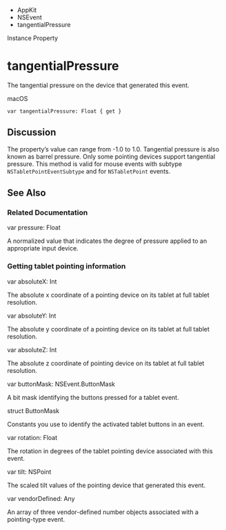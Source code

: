 

- AppKit
- NSEvent
-  tangentialPressure 

Instance Property

# tangentialPressure

The tangential pressure on the device that generated this event.

macOS

``` source
var tangentialPressure: Float { get }
```

## Discussion

The property’s value can range from -1.0 to 1.0. Tangential pressure is also known as barrel pressure. Only some pointing devices support tangential pressure. This method is valid for mouse events with subtype `NSTabletPointEventSubtype` and for `NSTabletPoint` events.

## See Also

### Related Documentation

var pressure: Float

A normalized value that indicates the degree of pressure applied to an appropriate input device.

### Getting tablet pointing information

var absoluteX: Int

The absolute x coordinate of a pointing device on its tablet at full tablet resolution.

var absoluteY: Int

The absolute y coordinate of a pointing device on its tablet at full tablet resolution.

var absoluteZ: Int

The absolute z coordinate of pointing device on its tablet at full tablet resolution.

var buttonMask: NSEvent.ButtonMask

A bit mask identifying the buttons pressed for a tablet event.

struct ButtonMask

Constants you use to identify the activated tablet buttons in an event.

var rotation: Float

The rotation in degrees of the tablet pointing device associated with this event.

var tilt: NSPoint

The scaled tilt values of the pointing device that generated this event.

var vendorDefined: Any

An array of three vendor-defined number objects associated with a pointing-type event.

